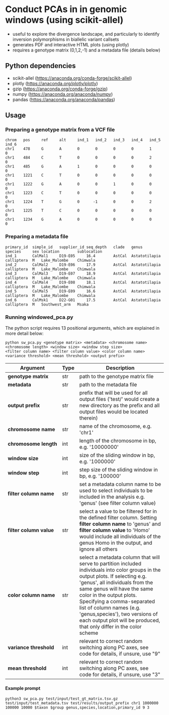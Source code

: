 # Conduct PCAs in in genomic windows (using scikit-allel)
- useful to explore the divergence landscape, and particularly to identify inversion polymorphisms in biallelic variant callsets
- generates PDF and interactive HTML plots (using plotly)
- requires a genotype matrix (0,1,2,-1) and a metadata file (details below)

## Python dependencies
- scikit-allel (https://anaconda.org/conda-forge/scikit-allel)
- plotly (https://anaconda.org/plotly/plotly)
- gzip (https://anaconda.org/conda-forge/gzip)
- numpy (https://anaconda.org/anaconda/numpy)
- pandas (https://anaconda.org/anaconda/pandas)

## Usage

### Preparing a genotype matrix from a VCF file
```
chrom   pos     ref     alt     ind_1   ind_2   ind_3   ind_4   ind_5   ind_6
chr1    478     G       A       0       0       0       0       1       0
chr1    484     C       T       0       0       0       0       2       0
chr1    485     G       A       1       0       0       0       0       0
chr1    1221    C       T       0       0       0       0       0       0
chr1    1222    G       A       0       0       1       0       0       0
chr1    1223    C       T       0       0       0       0       0       0
chr1    1224    T       G       0      -1       0       0       2       0
chr1    1225    T       C       0       0       0       0       0       0
chr1    1234    G       A       0       0       0       0       0       0
```


### Preparing a metadata file
```
primary_id  simple_id   supplier_id seq_depth   clade   genus           species     sex location        sublocation 
ind_1       CalMal1     D19-E05     16.4        AstCal  Astatotilapia   calliptera  M   Lake_Malombe    Chimwala
ind_2       CalMal2     D19-E06     17.9        AstCal  Astatotilapia   calliptera  M   Lake_Malombe    Chimwala
ind_3       CalMal3     D19-E07     18.9        AstCal  Astatotilapia   calliptera  M   Lake_Malombe    Chimwala
ind_4       CalMal4     D19-E08     18.1        AstCal  Astatotilapia   calliptera  M   Lake_Malombe    Chimwala
ind_5       CalMal5     D19-E09     16.6        AstCal  Astatotilapia   calliptera  M   Lake_Malombe    Chimwala
ind_6       CalMsk1     D22-G01     17.5        AstCal  Astatotilapia   calliptera  M   Southwest_arm   Msaka
```

### Running windowed_pca.py
The python script requires 13 positional arguments, which are explained in more detail below:

```
python sw_pca.py <genotype matrix> <metadata> <chromosome name> <chromosome length> <window size> <window step size> <filter column name> <filter column value> <color column name> <variance threshold> <mean threshold> <output prefix>
```

| Argument | Type | Description |
| ----------------------- | --- | -------------------------------- | 
| **genotype matrix**   | str | path to the genotype matrix file |
| **metadata**          | str | path to the metadata file |
| **output prefix**     | str | prefix that will be used for all output files ('test/' would create a new directory as the prefix and all output files would be located therein) |
| **chromosome name**   | str | name of the chromosome, e.g. 'chr1' |
| **chromosome length** | int | length of the chromosome in bp, e.g. '10000000' |
| **window size**       | int | size of the sliding window in bp, e.g. '1000000' |
| **window step** | int | step size of the sliding window in bp, e.g. '100000' |
| **filter column name** | str | set a metadata column name to be used to select individuals to be included in the analysis e.g. 'genus' (see filter column value) |
| **filter column value** | str | select a value to be filtered for in the defined filter column. Setting **filter column name** to 'genus' and **filter column value** to 'Homo' would include all individuals of the genus Homo in the output, and ignore all others |
| **color column name** | str | select a metadata column that will serve to partition included individuals into color groups in the output plots. If selecting e.g. 'genus', all individuals from the same genus will have the same color in the output plots. Specifying a comma-separated list of column names (e.g. 'genus,species'), two versions of each output plot will be produced, that only differ in the color scheme |
| **variance threshold** | int | relevant to correct random switching along PC axes, see code for details, if unsure, use "9" |
| **mean threshold** | int | relevant to correct random switching along PC axes, see code for details, if unsure, use "3" |


#### Example prompt 
```
python3 sw_pca.py test/input/test_gt_matrix.tsv.gz test/input/test_metadata.tsv test/results/output_prefix chr1 1000000 100000 10000 $taxon $group genus,species,location,primary_id 9 3
```

